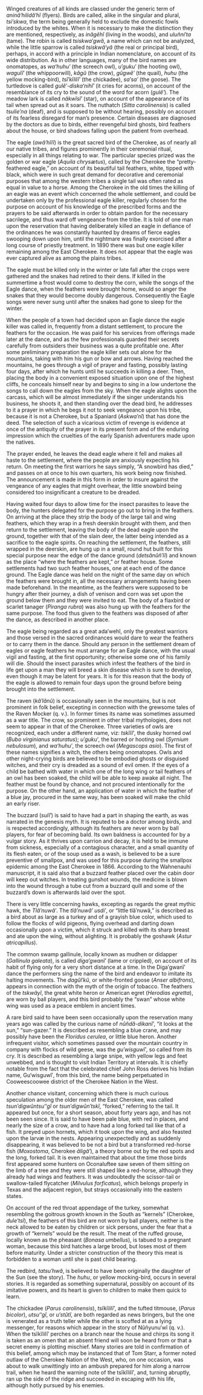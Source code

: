 Winged creatures of all kinds are classed under the generic term of _aninâ′hilidâ′hĭ_ (flyers). Birds are called, alike in the singular and plural, _tsi′skwa_, the term being generally held to exclude the domestic fowls introduced by the whites. When it is necessary to make the distinction they are mentioned, respectively, as _inăgĕhĭ_ (living in the woods), and _uluñni′ta_ (tame). The robin is called _tsiskwa′gwă_, a name which can not be analyzed, while the little sparrow is called _tsiskwâ′yă_ (the real or principal bird), perhaps, in accord with a principle in Indian nomenclature, on account of its wide distribution. As in other languages, many of the bird names are onomatopes, as _waʻhuhu′_ (the screech owl), _u′guku′_ (the hooting owl), _wagulĭ′_ (the whippoorwill), _kâgû_ (the crow), _gŭgwĕ′_ (the quail), _huhu_ (the yellow mocking-bird), _tsĭ′kĭlilĭ′_ (the chickadee), _sa′sa′_ (the goose). The turtledove is called _gulĕ′-diskaʻnihĭ′_ (it cries for acorns), on account of the resemblance of its cry to the sound of the word for acorn (_gulĕ′_). The meadow lark is called _năkwĭsĭ′_ (star), on account of the appearance of its tail when spread out as it soars. The nuthatch (_Sitta carolinensis_) is called _tsulie′na_ (deaf), and is supposed to be without hearing, possibly on account of its fearless disregard for man’s presence. Certain diseases are diagnosed by the doctors as due to birds, either revengeful bird ghosts, bird feathers about the house, or bird shadows falling upon the patient from overhead.

The eagle (_awâ′hĭlĭ_) is the great sacred bird of the Cherokee, as of nearly all our native tribes, and figures prominently in their ceremonial ritual, especially in all things relating to war. The particular species prized was the golden or war eagle (_Aquila chrysætus_), called by the Cherokee the “pretty-feathered eagle,” on account of its beautiful tail feathers, white, tipped with black, which were in such great demand for decorative and ceremonial purposes that among the western tribes a single tail was often rated as equal in value to a horse. Among the Cherokee in the old times the killing of an eagle was an event which concerned the whole settlement, and could be undertaken only by the professional eagle killer, regularly chosen for the purpose on account of his knowledge of the prescribed forms and the prayers to be said afterwards in order to obtain pardon for the necessary sacrilege, and thus ward off vengeance from the tribe. It is told of one man upon the reservation that having deliberately killed an eagle in defiance of the ordinances he was constantly haunted by dreams of fierce eagles swooping down upon him, until the nightmare was finally exorcised after a long course of priestly treatment. In 1890 there was but one eagle killer remaining among the East Cherokee. It does not appear that the eagle was ever captured alive as among the plains tribes.

The eagle must be killed only in the winter or late fall after the crops were gathered and the snakes had retired to their dens. If killed in the summertime a frost would come to destroy the corn, while the songs of the Eagle dance, when the feathers were brought home, would so anger the snakes that they would become doubly dangerous. Consequently the Eagle songs were never sung until after the snakes had gone to sleep for the winter.

When the people of a town had decided upon an Eagle dance the eagle killer was called in, frequently from a distant settlement, to procure the feathers for the occasion. He was paid for his services from offerings made later at the dance, and as the few professionals guarded their secrets carefully from outsiders their business was a quite profitable one. After some preliminary preparation the eagle killer sets out alone for the mountains, taking with him his gun or bow and arrows. Having reached the mountains, he goes through a vigil of prayer and fasting, possibly lasting four days, after which he hunts until he succeeds in killing a deer. Then, placing the body in a convenient exposed situation upon one of the highest cliffs, he conceals himself near by and begins to sing in a low undertone the songs to call down the eagles from the sky. When the eagle alights upon the carcass, which will be almost immediately if the singer understands his business, he shoots it, and then standing over the dead bird, he addresses to it a prayer in which he begs it not to seek vengeance upon his tribe, because it is not a Cherokee, but a Spaniard (_Askwa′nĭ_) that has done the deed. The selection of such a vicarious victim of revenge is evidence at once of the antiquity of the prayer in its present form and of the enduring impression which the cruelties of the early Spanish adventurers made upon the natives.

The prayer ended, he leaves the dead eagle where it fell and makes all haste to the settlement, where the people are anxiously expecting his return. On meeting the first warriors he says simply, “A snowbird has died,” and passes on at once to his own quarters, his work being now finished. The announcement is made in this form in order to insure against the vengeance of any eagles that might overhear, the little snowbird being considered too insignificant a creature to be dreaded.

Having waited four days to allow time for the insect parasites to leave the body, the hunters delegated for the purpose go out to bring in the feathers. On arriving at the place they strip the body of the large tail and wing feathers, which they wrap in a fresh deerskin brought with them, and then return to the settlement, leaving the body of the dead eagle upon the ground, together with that of the slain deer, the latter being intended as a sacrifice to the eagle spirits. On reaching the settlement, the feathers, still wrapped in the deerskin, are hung up in a small, round hut built for this special purpose near the edge of the dance ground (_detsănûñ′lĭ_) and known as the place “where the feathers are kept,” or feather house. Some settlements had two such feather houses, one at each end of the dance ground. The Eagle dance was held on the night of the same day on which the feathers were brought in, all the necessary arrangements having been made beforehand. In the meantime, as the feathers were supposed to be hungry after their journey, a dish of venison and corn was set upon the ground below them and they were invited to eat. The body of a flaxbird or scarlet tanager (_Piranga rubra_) was also hung up with the feathers for the same purpose. The food thus given to the feathers was disposed of after the dance, as described in another place.

The eagle being regarded as a great ada′wehĭ, only the greatest warriors and those versed in the sacred ordinances would dare to wear the feathers or to carry them in the dance. Should any person in the settlement dream of eagles or eagle feathers he must arrange for an Eagle dance, with the usual vigil and fasting, at the first opportunity; otherwise some one of his family will die. Should the insect parasites which infest the feathers of the bird in life get upon a man they will breed a skin disease which is sure to develop, even though it may be latent for years. It is for this reason that the body of the eagle is allowed to remain four days upon the ground before being brought into the settlement.

The raven (_kâ′lănû_) is occasionally seen in the mountains, but is not prominent in folk belief, excepting in connection with the grewsome tales of the Raven Mocker (q. v.). In former times its name was sometimes assumed as a war title. The crow, so prominent in other tribal mythologies, does not seem to appear in that of the Cherokee. Three varieties of owls are recognized, each under a different name, viz: _tskĭlĭ′_, the dusky horned owl (_Bubo virginianus saturatus_); _u′guku′_, the barred or hooting owl (_Syrnium nebulosum_), and _waʻhuhu′_, the screech owl (_Megascops asio_). The first of these names signifies a witch, the others being onomatopes. Owls and other night-crying birds are believed to be embodied ghosts or disguised witches, and their cry is dreaded as a sound of evil omen. If the eyes of a child be bathed with water in which one of the long wing or tail feathers of an owl has been soaked, the child will be able to keep awake all night. The feather must be found by chance, and not procured intentionally for the purpose. On the other hand, an application of water in which the feather of a blue jay, procured in the same way, has been soaked will make the child an early riser.

The buzzard (_sulĭ′_) is said to have had a part in shaping the earth, as was narrated in the genesis myth. It is reputed to be a doctor among birds, and is respected accordingly, although its feathers are never worn by ball players, for fear of becoming bald. Its own baldness is accounted for by a vulgar story. As it thrives upon carrion and decay, it is held to be immune from sickness, especially of a contagious character, and a small quantity of its flesh eaten, or of the soup used as a wash, is believed to be a sure preventive of smallpox, and was used for this purpose during the smallpox epidemic among the East Cherokee in 1866. According to the Wahnenauhi manuscript, it is said also that a buzzard feather placed over the cabin door will keep out witches. In treating gunshot wounds, the medicine is blown into the wound through a tube cut from a buzzard quill and some of the buzzard’s down is afterwards laid over the spot.

There is very little concerning hawks, excepting as regards the great mythic hawk, the _Tlă′nuwă′_. The _tlă′nuwă′ usdi′_, or “little tlă′nuwă,” is described as a bird about as large as a turkey and of a grayish blue color, which used to follow the flocks of wild pigeons, flying overhead and darting down occasionally upon a victim, which it struck and killed with its sharp breast and ate upon the wing, without alighting. It is probably the goshawk (_Astur atricapillus_).

The common swamp gallinule, locally known as mudhen or didapper (_Gallinula galeata_), is called _diga′gwanĭ′_ (lame or crippled), on account of its habit of flying only for a very short distance at a time. In the Diga′gwanĭ′ dance the performers sing the name of the bird and endeavor to imitate its halting movements. The _dagûl′kû_, or white-fronted goose (_Anser albifrons_), appears in connection with the myth of the origin of tobacco. The feathers of the _tskwâyĭ_, the great white heron or American egret (_Herodias egretta_), are worn by ball players, and this bird probably the “swan” whose white wing was used as a peace emblem in ancient times.

A rare bird said to have been seen occasionally upon the reservation many years ago was called by the curious name of _nûñdă-dikanĭ′_, “it looks at the sun,” “sun-gazer.” It is described as resembling a blue crane, and may possibly have been the _Floridus cerulea_, or little blue heron. Another infrequent visitor, which sometimes passed over the mountain country in company with flocks of wild geese, was the _gu′wisguwĭ′_, so called from its cry. It is described as resembling a large snipe, with yellow legs and feet unwebbed, and is thought to visit Indian Territory at intervals. It is chiefly notable from the fact that the celebrated chief John Ross derives his Indian name, Gu′wisguwĭ′, from this bird, the name being perpetuated in Cooweescoowee district of the Cherokee Nation in the West.

Another chance visitant, concerning which there is much curious speculation among the older men of the East Cherokee, was called _tsun′digwûntsu′ʻgĭ_ or _tsun′digwûn′tskĭ_, “forked,” referring to the tail. It appeared but once, for a short season, about forty years ago, and has not been seen since. It is said to have been pale blue, with red in places, and nearly the size of a crow, and to have had a long forked tail like that of a fish. It preyed upon hornets, which it took upon the wing, and also feasted upon the larvæ in the nests. Appearing unexpectedly and as suddenly disappearing, it was believed to be not a bird but a transformed red-horse fish (_Moxostoma_, Cherokee _âligă′_), a theory borne out by the red spots and the long, forked tail. It is even maintained that about the time those birds first appeared some hunters on Oconaluftee saw seven of them sitting on the limb of a tree and they were still shaped like a red-horse, although they already had wings and feathers. It was undoubtedly the scissor-tail or swallow-tailed flycatcher (_Milvulus forficatus_), which belongs properly in Texas and the adjacent region, but strays occasionally into the eastern states.

On account of the red throat appendage of the turkey, somewhat resembling the goitrous growth known in the South as “kernels” (Cherokee, _dule′tsĭ_), the feathers of this bird are not worn by ball players, neither is the neck allowed to be eaten by children or sick persons, under the fear that a growth of “kernels” would be the result. The meat of the ruffed grouse, locally known as the pheasant (_Bonasa umbellus_), is tabued to a pregnant woman, because this bird hatches a large brood, but loses most of them before maturity. Under a stricter construction of the theory this meat is forbidden to a woman until she is past child bearing.

The redbird, _tatsu′hwă_, is believed to have been originally the daughter of the Sun (see the story). The _huhu_, or yellow mocking-bird, occurs in several stories. It is regarded as something supernatural, possibly on account of its imitative powers, and its heart is given to children to make them quick to learn.

The chickadee (_Parus carolinensis_), _tsĭkĭlilĭ′_, and the tufted titmouse, (_Parus bicolor_), _utsu′ʻgĭ_, or _u′stûtĭ_, are both regarded as news bringers, but the one is venerated as a truth teller while the other is scoffed at as a lying messenger, for reasons which appear in the story of Nûñyunu′wĭ (q. v.). When the tsĭkĭlilĭ′ perches on a branch near the house and chirps its song it is taken as an omen that an absent friend will soon be heard from or that a secret enemy is plotting mischief. Many stories are told in confirmation of this belief, among which may be instanced that of Tom Starr, a former noted outlaw of the Cherokee Nation of the West, who, on one occasion, was about to walk unwittingly into an ambush prepared for him along a narrow trail, when he heard the warning note of the tsĭkĭlilĭ′, and, turning abruptly, ran up the side of the ridge and succeeded in escaping with his life, although hotly pursued by his enemies.
